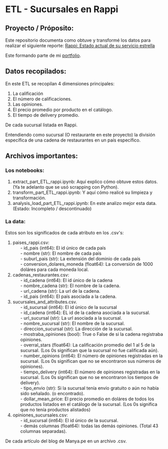# ETL - Sucursales en Rappi

## Proyecto / Próposito:

Este repositorio documenta como obtuve y transformé los datos para realizar el siguiente reporte: [Rappi: Estado actual de su servicio estrella](https://app.powerbi.com/view?r=eyJrIjoiZGUxMDc4YWUtOWYwYi00NGIzLTkyZWMtMTk1NjhlZTAzOTY4IiwidCI6ImY4ODBjYzBjLTM5ODMtNDA1Mi04OTE1LTdlNDcxNzNmZDlhMSJ9)  

Este formando parte de mi [portfolio](https://augustohuerta.notion.site/e37e6bbe39d84967a21219096fe9c0cc?v=d799e48262644e14b7c915e76520f1f0).

## Datos recopilados:
En este ETL se recopilan 4 dimensiones principales:

1. La calificación 
2. El número de calificaciones.
3. Las opiniones.
4. El precio promedio por producto en el catálogo.
5. El tiempo de delivery promedio.

De cada sucursal listada en Rappi.

Entendiendo como sucursal (O restaurante en este proyecto) la división específica de una cadena de restaurantes en un país específico.

## Archivos importantes:

### Los notebooks:

1. extract_part_ETL_rappi.ipynb: Aquí explico cómo obtuve estos datos. (Ya te adelanto que se usó scrapping con Python).
2. transform_part_ETL_rappi.ipynb: Y aquí cómo realicé su limpieza y transformación.
3. analysis_load_part_ETL_rappi.ipynb: En este analizo mejor esta data. (Estado: Incompleto / descontinuado)

### La data:

Estos son los significados de cada atributo en los .csv's:
<ol>
<li>paises_rappi.csv:
    <ul>- id_pais (int64): El id único de cada país</ul>
    <ul>- nombre (str): El nombre de cada país</ul>
    <ul>- suburl_pais (str): La extensión del dominio de cada país</ul>
    <ul>- conversion_dolares_moneda (float64): La conversión de 1000 doláres para cada moneda local.</ul>
    </li>
<li>cadenas_restaurantes.csv: 
    <ul>- id_cadena (int64): El id único de la cadena</ul>
    <ul>- nombre_cadena (str): El nombre de la cadena.</ul>
    <ul>- url_cadena (str): La url de la cadena.</ul>
    <ul>- id_pais (int64): El país asociada a la cadena.</ul>
    </li>
<li>sucursales_and_attributes.csv.
    <ul>- id_sucursal (int64): El id único de la sucursal</ul>
    <ul>- id_cadena (int64): EL id de la cadena asociada a la sucursal.</ul>
   <ul> - url_sucursal (str): La url asociada a la sucursal.</ul>
    <ul>- nombre_sucursal (str): El nombre de la sucursal.</ul>
    <ul>- direccion_sucursal (str): La dirección de la sucursal.</ul>
    <ul>- mostraba_opiniones (bool): True o False de si la cadena registraba opiniones.</ul>
    <ul>- overral_stars (float64): La calificación promedio del 1 al 5 de la sucursal. (Los 0s significan que la sucursal no fue calificada aún).</ul>
    <ul>- number_opinions (int64): El número de opiniones registradas en la sucursal. (Los 0s significan que no se encontraron sus números de opiniones).</ul>
    <ul>- tiempo_delivery (int64): El número de opiniones registradas en la sucursal. (Los 0s significan que no se encontraron los tiempos de delivery).</ul>
   <ul> - tipo_envio (str): Si la sucursal tenía envío gratuito o aún no había sido señalado. (o encontrado).</ul>
   <ul> - dollar_mean_price: El precio promedio en doláres de todos los productos listados en el catálogo de la sucursal. (Los 0s significa que no tenía productos alistados)</ul>
       </li>
<li>opiniones_sucursales.csv:
    <ul>- id_sucursal (int64): El id único de la sucursal.</ul>
    <ul>- demás columnas (float64): todas las demás opiniones. (Total 43 columnas separadas).</ul></li>
</ol>


<p>De cada artículo del blog de Manya.pe en un archivo .csv.</p>